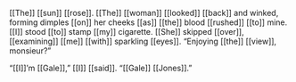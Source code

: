 [[The]] [[sun]] [[rose]]. [[The]] [[woman]] [[looked]] [[back]] and winked, forming dimples [[on]] her cheeks [[as]] [[the]] blood [[rushed]] [[to]] mine. [[I]] stood [[to]] stamp [[my]] cigarette. [[She]] skipped [[over]], [[examining]] [[me]] [[with]] sparkling [[eyes]]. “Enjoying [[the]] [[view]], monsieur?”

“[[I]]’m [[Gale]],” [[I]] [[said]]. “[[Gale]] [[Jones]].”